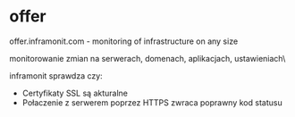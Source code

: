 # offer
offer.inframonit.com - monitoring of infrastructure on any size


monitorowanie zmian na serwerach, domenach, aplikacjach, ustawieniach\

inframonit sprawdza czy:
+ Certyfikaty SSL są akturalne 
+ Połaczenie z serwerem poprzez HTTPS zwraca poprawny kod statusu
